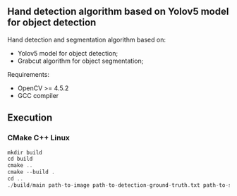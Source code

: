## Hand detection algorithm based on Yolov5 model for object detection

Hand detection and segmentation algorithm based on:
-   Yolov5 model for object detection;
-   Grabcut algorithm for object segmentation;

Requirements:
- OpenCV >= 4.5.2
- GCC compiler

## Execution

### CMake C++ Linux
```C++ Linux
mkdir build
cd build
cmake ..
cmake --build .
cd ..
./build/main path-to-image path-to-detection-ground-truth.txt path-to-segmentation-ground-truth.png
```

